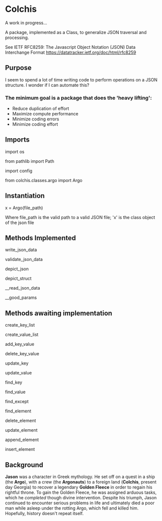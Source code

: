 # Colchis

A work in progress...

A package, implemented as a Class, to generalize JSON traversal and processing.

See IETF RFC8259: The Javascript Object Notation (JSON) Data Interchange Format https://datatracker.ietf.org/doc/html/rfc8259

## Purpose

I seem to spend a lot of time writing code to perform operations on a JSON structure. I wonder if I can automate this?

### The minimum goal is a package that does the 'heavy lifting':

- Reduce duplication of effort
- Maximize compute performance
- Minimize coding errors
- Minimize coding effort

## Imports
import os

from pathlib import Path

import config

from colchis.classes.argo import Argo

## Instantiation

x = Argo(file_path)

Where file_path is the valid path to a valid JSON file; 'x' is the class object of the json file

## Methods Implemented

write_json_data

validate_json_data

depict_json

depict_struct

__read_json_data

__good_params

## Methods awaiting implementation

create_key_list

create_value_list

add_key_value

delete_key_value

update_key

update_value

find_key

find_value

find_except

find_element

delete_element

update_element

append_element

insert_element

## Background
**Jason** was a character in Greek mythology.  He set off on a quest in a ship (the **Argo**), with a crew (the **Argonauts**) to a foreign land (**Colchis**, present day Georgia) to recover a legendary **Golden Fleece** in order to regain his rightful throne.  To gain the Golden Fleece, he was assigned arduous tasks, which he *completed* though divine intervention.  Despite his triumph, Jason continued to encounter serious problems in life and ultimately died a poor man while asleep under the rotting Argo, which fell and killed him.  Hopefully, history doesn't repeat itself.

